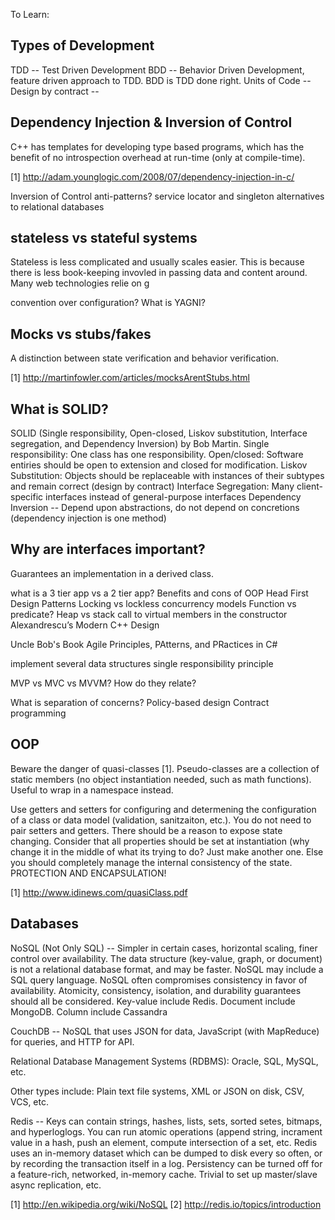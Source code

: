 To Learn:

Types of Development
-------
TDD -- Test Driven Development
BDD -- Behavior Driven Development, feature driven approach to TDD. BDD is TDD done right.
Units of Code -- 
Design by contract -- 

Dependency Injection & Inversion of Control
-------------------------------------------
C++ has templates for developing type based programs, which has the benefit of no introspection overhead at run-time (only at compile-time).

[1] http://adam.younglogic.com/2008/07/dependency-injection-in-c/


Inversion of Control
anti-patterns? service locator and singleton
alternatives to relational databases

stateless vs stateful systems
-----------------------------
Stateless is less complicated and usually scales easier. This is because there is less book-keeping invovled in passing data and content around. Many web technologies relie on g

convention over configuration?
What is YAGNI?

Mocks vs stubs/fakes
--------------------
A distinction between state verification and behavior verification.

[1] http://martinfowler.com/articles/mocksArentStubs.html

What is SOLID?
--------------
SOLID (Single responsibility, Open-closed, Liskov substitution, Interface segregation, and Dependency Inversion) by Bob Martin.
Single responsibility: One class has one responsibility.
Open/closed: Software entiries should be open to extension and closed for modification.
Liskov Substitution: Objects should be replaceable with instances of their subtypes and remain correct (design by contract)
Interface Segregation: Many client-specific interfaces instead of general-purpose interfaces
Dependency Inversion -- Depend upon abstractions, do not depend on concretions (dependency injection is one method)

Why are interfaces important?
-----------------------------
Guarantees an implementation in a derived class.


what is a 3 tier app vs a 2 tier app?
Benefits and cons of OOP
Head First Design Patterns
Locking vs lockless concurrency models
Function vs predicate?
Heap vs stack
call to virtual members in the constructor
Alexandrescu’s Modern C++ Design

Uncle Bob's Book Agile Principles, PAtterns, and PRactices in C#

implement several data structures
single responsibility principle

MVP vs MVC vs MVVM? How do they relate?

What is separation of concerns?
Policy-based design
Contract programming

OOP
---
Beware the danger of quasi-classes [1]. Pseudo-classes are a collection of static members (no object instantiation needed, such as math functions). Useful to wrap in a namespace instead.

Use getters and setters for configuring and determening the configuration of a class or data model (validation, sanitzaiton, etc.). You do not need to pair setters and getters. There should be a reason to expose state changing. Consider that all properties should be set at instantiation (why change it in the middle of what its trying to do? Just make another one. Else you should completely manage the internal consistency of the state. PROTECTION AND ENCAPSULATION!

[1] http://www.idinews.com/quasiClass.pdf

Databases
---------
NoSQL (Not Only SQL) -- Simpler in certain cases, horizontal scaling, finer control over availability. The data structure (key-value, graph, or document) is not a relational database format, and may be faster. NoSQL may include a SQL query language. NoSQL often compromises consistency in favor of availability. Atomicity, consistency, isolation, and durability guarantees should all be considered. Key-value include Redis. Document include MongoDB. Column include Cassandra

CouchDB -- NoSQL that uses JSON for data, JavaScript (with MapReduce) for queries, and HTTP for API.

Relational Database Management Systems (RDBMS): Oracle, SQL, MySQL, etc.

Other types include: Plain text file systems, XML or JSON on disk, CSV, VCS, etc.

Redis -- Keys can contain strings, hashes, lists, sets, sorted setes, bitmaps, and hyperloglogs. You can run atomic operations (append string, incrament value in a hash, push an element, compute intersection of a set, etc. Redis uses an in-memory dataset which can be dumped to disk every so often, or by recording the transaction itself in a log. Persistency can be turned off for a feature-rich, networked, in-memory cache. Trivial to set up master/slave async replication, etc.

[1] http://en.wikipedia.org/wiki/NoSQL
[2] http://redis.io/topics/introduction
